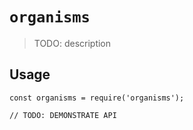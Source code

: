 # `organisms`

> TODO: description

## Usage

```
const organisms = require('organisms');

// TODO: DEMONSTRATE API
```
